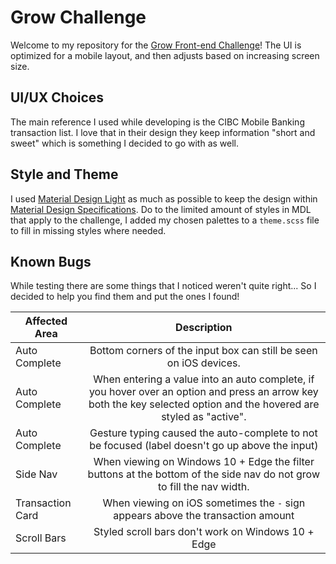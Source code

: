# Grow Challenge
Welcome to my repository for the [Grow Front-end Challenge](https://github.com/poweredbygrow/front-end-challenge)!
The UI is optimized for a mobile layout, and then adjusts based on increasing screen size.

## UI/UX Choices
The main reference I used while developing is the CIBC Mobile Banking transaction list.
I love that in their design they keep information "short and sweet" which is something I decided to go with as well.

## Style and Theme
I used [Material Design Light](https://getmdl.io/) as much as possible to keep the design within [Material Design Specifications](https://material.io/).
Do to the limited amount of styles in MDL that apply to the challenge, I added my chosen palettes to a `theme.scss` file to fill in missing styles where needed.

## Known Bugs
While testing there are some things that I noticed weren't quite right... So I decided to help you find them and put the ones I found!

|Affected Area   |Description  |
|----------------|:-----------:|
|Auto Complete   |Bottom corners of the input box can still be seen on iOS devices.|
|Auto Complete   |When entering a value into an auto complete, if you hover over an option and press an arrow key both the key selected option and the hovered are styled as "active".|
|Auto Complete   |Gesture typing caused the auto-complete to not be focused (label doesn't go up above the input)|
|Side Nav        |When viewing on Windows 10 + Edge the filter buttons at the bottom of the side nav do not grow to fill the nav width.|
|Transaction Card|When viewing on iOS sometimes the `-` sign appears above the transaction amount|
|Scroll Bars     |Styled scroll bars don't work on Windows 10 + Edge|
